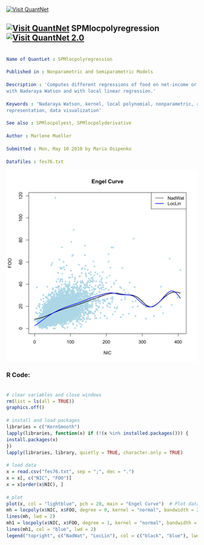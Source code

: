 
[<img src="https://github.com/QuantLet/Styleguide-and-FAQ/blob/master/pictures/banner.png" width="888" alt="Visit QuantNet">](http://quantlet.de/)

## [<img src="https://github.com/QuantLet/Styleguide-and-FAQ/blob/master/pictures/qloqo.png" alt="Visit QuantNet">](http://quantlet.de/) **SPMlocpolyregression** [<img src="https://github.com/QuantLet/Styleguide-and-FAQ/blob/master/pictures/QN2.png" width="60" alt="Visit QuantNet 2.0">](http://quantlet.de/)

```yaml

Name of QuantLet : SPMlocpolyregression

Published in : Nonparametric and Semiparametric Models

Description : 'Computes different regressions of food on net-income or the UK 1976 expenditure data
with Nadaraya Watson and with local linear regression.'

Keywords : 'Nadaraya Watson, kernel, local polynomial, nonparametric, regression, plot, graphical
representation, data visualization'

See also : SPMlocpolyest, SPMlocpolyderivative

Author : Marlene Mueller

Submitted : Mon, May 10 2010 by Maria Osipenko

Datafiles : fes76.txt

```

![Picture1](SPMlocpolyregression-1.png)


### R Code:
```r

# clear variables and close windows
rm(list = ls(all = TRUE))
graphics.off()

# install and load packages
libraries = c("KernSmooth")
lapply(libraries, function(x) if (!(x %in% installed.packages())) {
install.packages(x)
})
lapply(libraries, library, quietly = TRUE, character.only = TRUE)

# load data
x = read.csv("fes76.txt", sep = ";", dec = ".")
x = x[, c("NIC", "FOO")]
x = x[order(x$NIC), ]

# plot
plot(x, col = "lightblue", pch = 20, main = "Engel Curve")  # Plot data points
mh = locpoly(x$NIC, x$FOO, degree = 0, kernel = "normal", bandwidth = 20)  # Nadaraya-Watson regression
lines(mh, lwd = 2)
mh1 = locpoly(x$NIC, x$FOO, degree = 1, kernel = "normal", bandwidth = 20)  # Local linear regression
lines(mh1, col = "blue", lwd = 2)
legend("topright", c("NadWat", "LocLin"), col = c("black", "blue"), lwd = c(1, 2))

```
